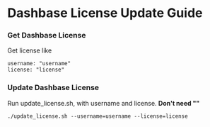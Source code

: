 # Dashbase License Update Guide

### Get Dashbase License

Get license like

```
username: "username"
license: "license"
```

### Update Dashbase License

Run update_license.sh, with username and license. **Don't need ""**
```
./update_license.sh --username=username --license=license
```